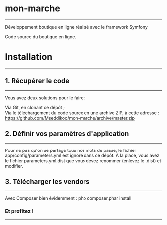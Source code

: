 # mon-marche
<hr/>

Développement boutique en ligne réalisé avec le framework Symfony

Code source du boutique en ligne.


<h1>Installation</h1>
<hr/>

<h2>1. Récupérer le code</h2>
<hr/>
Vous avez deux solutions pour le faire :

Via Git, en clonant ce dépôt ; <br>
Via le téléchargement du code source en une archive ZIP, à cette adresse : https://github.com/Mseddikoo/mon-marche/archive/master.zip
<h2>2. Définir vos paramètres d'application</h2>
<hr/>
Pour ne pas qu'on se partage tous nos mots de passe, le fichier app/config/parameters.yml est ignoré dans ce dépôt. A la place, vous avez le fichier parameters.yml.dist que vous devez renommer (enlevez le .dist) et modifier.

<h2>3. Télécharger les vendors</h2>
<hr/>
Avec Composer bien évidemment : php composer.phar install

<h3>Et profitez !</h3>
<hr/>

